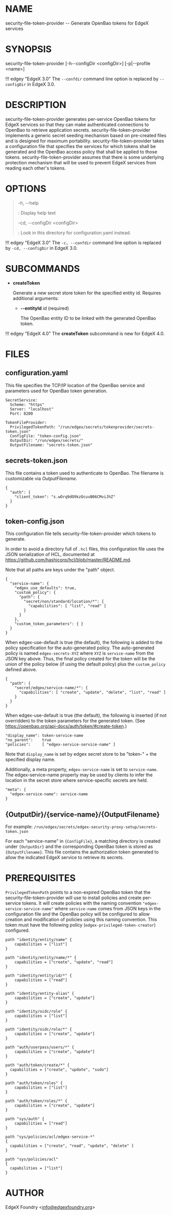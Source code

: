 # NAME

security-file-token-provider -- Generate OpenBao tokens for EdgeX services

# SYNOPSIS

security-file-token-provider \[-h\--configDir \<configDir\>\]
\[-p\|\--profile \<name\>\]

!!! edgey "EdgeX 3.0"
    The `--confdir` command line option is replaced by `--configDir` in EdgeX 3.0.

# DESCRIPTION

security-file-token-provider generates per-service OpenBao tokens for
EdgeX services so that they can make authenticated connections to OpenBao
to retrieve application secrets. security-file-token-provider implements
a generic secret seeding mechanism based on pre-created files and is
designed for maximum portability. security-file-token-provider takes a
configuration file that specifies the services for which tokens shall be
generated and the OpenBao access policy that shall be applied to those
tokens. security-file-token-provider assumes that there is some
underlying protection mechanism that will be used to prevent EdgeX
services from reading each other's tokens.

# OPTIONS

> -h, \--help
>
> :   Display help text
>
> -cd, \--configDir \<configDir\>
>
> :   Look in this directory for configuration.yaml instead.
>

!!! edgey "EdgeX 3.0"
    The `-c, --confdir` command line option is replaced by `-cd, --configDir` in EdgeX 3.0.

# SUBCOMMANDS

* **createToken**

  Generate a new secret store token for the specified entity id.
  Requires additional arguments:

    * **--entityId** _id_ (required)

      The OpenBao entity ID to be linked with the generated OpenBao token.

!!! edgey "EdgeX 4.0"
    The **createToken** subcommand is new for EdgeX 4.0.

# FILES

## configuration.yaml

This file specifies the TCP/IP location of the OpenBao service and
parameters used for OpenBao token generation.

    SecretService:
      Scheme: "https"
      Server: "localhost"
      Port: 8200 

    TokenFileProvider:
      PrivilegedTokenPath: "/run/edgex/secrets/tokenprovider/secrets-token.json"
      ConfigFile: "token-config.json"
      OutputDir: "/run/edgex/secrets/"
      OutputFilename: "secrets-token.json"

## secrets-token.json

This file contains a token used to authenticate to OpenBao. The filename
is customizable via *OutputFilename*.

    {
      "auth": {
        "client_token": "s.wOrq9dO9kzOcuvB06CMviJhZ"
      }
    }

## token-config.json

This configuration file tells security-file-token-provider which tokens
to generate.

In order to avoid a directory full of `.hcl` files, this
configuration file uses the JSON serialization of HCL, documented at
<https://github.com/hashicorp/hcl/blob/master/README.md>.

Note that all paths are keys under the "path" object.

    {
      "service-name": {
        "edgex_use_defaults": true,
        "custom_policy": {
          "path": {
            "secret/non/standard/location/*": {
              "capabilities": [ "list", "read" ]
            }
          }
        },
        "custom_token_parameters": { }
      }
    }

When edgex-use-default is true (the default), the following is added to
the policy specification for the auto-generated policy. The
auto-generated policy is named `edgex-secrets-XYZ` where `XYZ` is
`service-name` from the JSON key above. Thus, the final policy created
for the token will be the union of the policy below (if using the
default policy) plus the `custom_policy` defined above.

    {
      "path": {
        "secret/edgex/service-name/*": {
          "capabilities": [ "create", "update", "delete", "list", "read" ]
        }
      }
    }

When edgex-use-default is true (the default), the following is inserted
(if not overridden) to the token parameters for the generated token.
(See
<https://openbao.org/api-docs/auth/token/#create-token>.)

    "display_name": token-service-name
    "no_parent":    true
    "policies":     [ "edgex-service-service-name" ]

Note that `display_name` is set by edgex secret store to be "token-" + the
specified display name.

Additionally, a meta property, `edgex-service-name` is set to
`service-name`. The edgex-service-name property may be used by clients
to infer the location in the secret store where service-specific secrets
are held.

    "meta": {
      "edgex-service-name": service-name
    }

## {OutputDir}/{service-name}/{OutputFilename}

For example:
`/run/edgex/secrets/edgex-security-proxy-setup/secrets-token.json`

For each "service-name" in `{ConfigFile}`, a matching directory is
created under `{OutputDir}` and the corresponding OpenBao token is stored
as `{OutputFilename}`. This file contains the authorization token
generated to allow the indicated EdgeX service to retrieve its secrets.

# PREREQUISITES

`PrivilegedTokenPath` points to a non-expired OpenBao token that the
security-file-token-provider will use to install policies and create
per-service tokens. It will create policies with the naming convention
`"edgex-service-service-name"` where `service-name` comes from JSON keys
in the configuration file and the OpenBao policy will be configured to
allow creation and modification of policies using this naming
convention. This token must have the following policy
(`edgex-privileged-token-creator`) configured.

    path "identity/entity/name" {
        capabilities = ["list"]
    }

    path "identity/entity/name/*" {
        capabilities = ["create", "update", "read"]
    }

    path "identity/entity/id/*" {
        capabilities = ["read"]
    }
    
    path "identity/entity-alias" {
        capabilities = ["create", "update"]
    }
    
    path "identity/oidc/role" {
        capabilities = ["list"]
    }
    
    path "identity/oidc/role/*" {
        capabilities = ["create", "update"]
    }
    
    path "auth/userpass/users/*" {
        capabilities = ["create", "update"]
    }

    path "auth/token/create/*" {
      capabilities = ["create", "update", "sudo"]
    }

    path "auth/token/roles" {
        capabilities = ["list"]
    }
    
    path "auth/token/roles/*" {
        capabilities = ["create", "update"]
    }
    
    path "sys/auth" {
        capabilities = ["read"]
    }

    path "sys/policies/acl/edgex-service-*"
    {
      capabilities = ["create", "read", "update", "delete" ]
    }

    path "sys/policies/acl"
    {
      capabilities = ["list"]
    }

# AUTHOR

EdgeX Foundry <<info@edgexfoundry.org>\>
